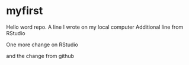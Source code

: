 # myfirst
Hello word repo.
A line I wrote on my local computer
Additional line from RStudio

One more change on RStudio

and the change from github
